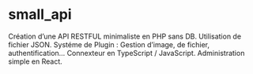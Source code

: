 # small_api
Création d’une API RESTFUL minimaliste en PHP sans DB. Utilisation de fichier JSON. Systéme de Plugin : Gestion d’image, de fichier, authentification… Connexteur en TypeScript / JavaScript. Administration simple en React.
